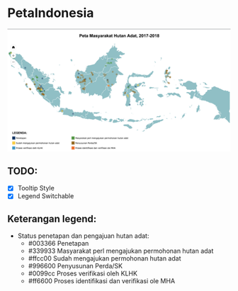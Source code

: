# PetaIndonesia

[![N|Solid](https://github.com/aadzkia/PetaIndonesia/blob/master/maps.png)](https://jsfiddle.net/kunbud1989/95oyvLz7)
## TODO:
- [x] Tooltip Style
- [x] Legend Switchable

## Keterangan legend:
- Status penetapan dan pengajuan hutan adat:
	- #003366 Penetapan 
	- #339933 Masyarakat perl mengajukan permohonan hutan adat
	- #ffcc00 Sudah mengajukan permohonan hutan adat
	- #996600 Penyusunan Perda/SK
	- #0099cc Proses verifikasi oleh KLHK 
	- #ff6600 Proses identifikasi dan verifikasi ole MHA
